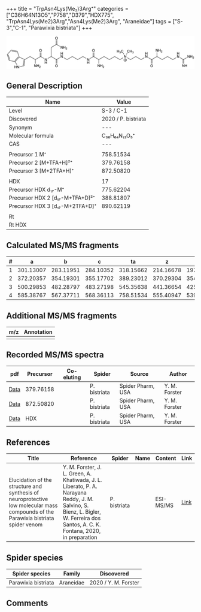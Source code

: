 +++
title = "TrpAsn4Lys(Me₂)3Arg⁺"
categories = ["C36H64N13O5","P758","D379","HDX775",
"TrpAsn4Lys(Me2)3Arg","Asn4Lys(Me2)3Arg",
"Araneidae"]
tags = ["S-3","C-1",
"Parawixia bistriata"]
+++

![](/img/TrpAsn4Lys(Me2)3Arg.png)

## General Description

| Name                       | Value              |
|----------------------------|--------------------|
| Level                      | S-3 / C-1          |
| Discovered                 | 2020 / P. bistriata |
| Synonym                    | ---                |
| Molecular formula          | C₃₆H₆₄N₁₃O₅⁺                   |
| CAS                        | ---                |
|                            |                    |
| Precursor 1  M⁺         | 758.51534                   |
| Precursor 2 [M+TFA+H]²⁺       | 379.76158                   |
| Precursor 3 [M+2TFA+H]⁺               | 872.50820                   |
|                            |                    |
| HDX                        | 17                   |
| Precursor HDX    d₁₇-M⁺   | 775.62204                   |
| Precursor HDX 2 [d₁₇-M+TFA+D]²⁺ | 388.81807                   |
| Precursor HDX 3 [d₁₇-M+2TFA+D]⁺           | 890.62119                   |
|                            |                    |
| Rt                         |                    |
| Rt HDX                     |                    |

## Calculated MS/MS fragments

| # | a         | b         | c         | ta        | z         | y         | tz        |
|---|-----------|-----------|-----------|-----------|-----------|-----------|-----------|
| 1 | 301.13007 | 283.11951 | 284.10352 | 318.15662 | 214.16678 | 197.14023 | 259.22463 |
| 2 | 372.20357 | 354.19301 | 355.17702 | 389.23012 | 370.29304 | 354.27432 | 387.31959 |
| 3 | 500.29853 | 482.28797 | 483.27198 | 545.35638 | 441.36654 | 425.34782 | 458.39309 |
| 4 | 585.38767 | 567.37711 | 568.36113 | 758.51534 | 555.40947 | 539.39075 | 572.43602 |

## Additional MS/MS fragments

| m/z | Annotation |
|-----|------------|
|     |            |

## Recorded MS/MS spectra

| pdf                                             | Precursor | Co-eluting | Spider      | Source                       | Author        |
|-------------------------------------------------|-----------|------------|-------------|------------------------------|---------------|
| [Data](/pdf/P-bistriata/104_TrpAsn4Lys(Me2)3Arg_Pb_2.pdf) | 379.76158 |           | P. bistriata | Spider Pharm, USA | Y. M. Forster |
| [Data](/pdf/P-bistriata/104_TrpAsn4Lys(Me2)3Arg_Pb_3.pdf) | 872.50820 |           | P. bistriata | Spider Pharm, USA | Y. M. Forster |
| [Data](/pdf/P-bistriata/104_TrpAsn4Lys(Me2)3Arg_Pb_2_HDX.pdf) | HDX |           | P. bistriata | Spider Pharm, USA | Y. M. Forster |


## References

| Title | Reference | Spider | Name | Content | Link |
|-------|-----------|--------|------|---------|------|
| Elucidation of the structure and synthesis of neuroprotective low molecular mass compounds of the Parawixia bistriata spider venom      | Y. M. Forster, J. L. Green, A. Khatiwada, J. L. Liberato, P. A. Narayana Reddy, J. M. Salvino, S. Bienz, L. Bigler, W. Ferreira dos Santos, A. C. K. Fontana, 2020, in preparation          | P. bistriata       |      | ESI-MS/MS        | [Link](unknown)     |

## Spider species

| Spider species     | Family     | Discovered           |
|--------------------|------------|----------------------|
| Parawixia bistriata | Araneidae | 2020 / Y. M. Forster |


## Comments